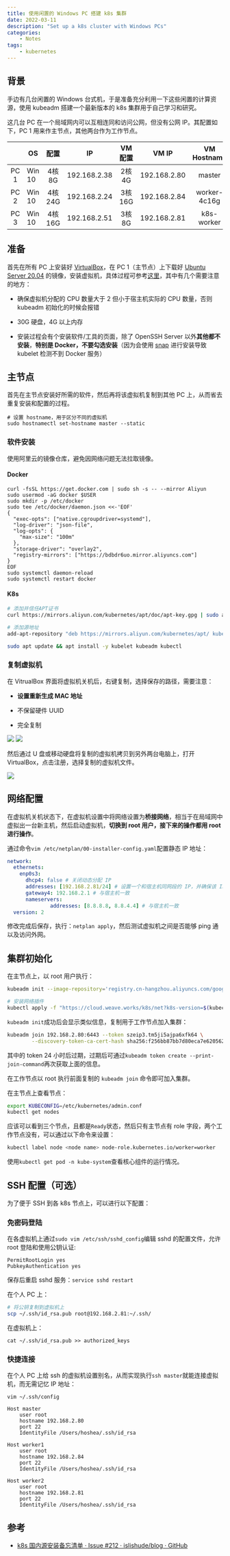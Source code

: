 ```yaml
---
title: 使用闲置的 Windows PC 搭建 k8s 集群
date: 2022-03-11
description: "Set up a k8s cluster with Windows PCs"
categories:
    - Notes
tags:
    - kubernetes
---
```


## 背景

手边有几台闲置的 Windows 台式机，于是准备充分利用一下这些闲置的计算资源，使用 kubeadm 搭建一个最新版本的 k8s 集群用于自己学习和研究。

这几台 PC 在一个局域网内可以互相连同和访问公网，但没有公网 IP。其配置如下，PC 1 用来作主节点，其他两台作为工作节点。

|      | OS     | 配置    | IP           | VM 配置 | VM IP        | VM Hostname  |
|:----:| ------ |:-----:|:------------:|:-----:|:------------:|:------------:|
| PC 1 | Win 10 | 4核8G  | 192.168.2.38 | 2核4G  | 192.168.2.80 | master       |
| PC 2 | Win 10 | 4核24G | 192.168.2.24 | 3核16G | 192.168.2.84 | worker-4c16g |
| PC 3 | Win 10 | 4核16G | 192.168.2.51 | 3核8G  | 192.168.2.81 | k8s-worker   |

## 准备

首先在所有 PC 上安装好 [VirtualBox](https://www.virtualbox.org/wiki/Downloads)，在 PC 1（主节点）上下载好 [Ubuntu Server 20.04](https://ubuntu.com/download/server) 的镜像，安装虚拟机，具体过程可参考[这里](https://github.com/cncamp/101/blob/master/k8s-install/k8s-by-kubeadm/install-ubuntu-on-virtualbox.pdf)，其中有几个需要注意的地方：

- 确保虚拟机分配的 CPU 数量大于 2 但小于宿主机实际的 CPU 数量，否则 kubeadm 初始化的时候会报错

- 30G 硬盘，4G 以上内存

- 安装过程会有个安装软件/工具的页面，除了 OpenSSH Server 以外**其他都不安装**，**特别是 Docker，不要勾选安装**（因为会使用 [snap](https://cn.ubuntu.com/blog/what-is-snap-application) 进行安装导致 kubelet 检测不到 Docker 服务）

## 主节点

首先在主节点安装好所需的软件，然后再将该虚拟机复制到其他 PC 上，从而省去重复安装和配置的过程。

```shell
# 设置 hostname，用于区分不同的虚拟机
sudo hostnamectl set-hostname master --static
```

### 软件安装

使用阿里云的镜像仓库，避免因网络问题无法拉取镜像。

#### Docker

```shell
curl -fsSL https://get.docker.com | sudo sh -s -- --mirror Aliyun
sudo usermod -aG docker $USER
sudo mkdir -p /etc/docker
sudo tee /etc/docker/daemon.json <<-'EOF'
{
  "exec-opts": ["native.cgroupdriver=systemd"],
  "log-driver": "json-file",
  "log-opts": {
    "max-size": "100m"
  },
  "storage-driver": "overlay2",
  "registry-mirrors": ["https://bdbdr6uo.mirror.aliyuncs.com"]
}
EOF
sudo systemctl daemon-reload
sudo systemctl restart docker
```

#### K8s

```bash
# 添加并信任APT证书
curl https://mirrors.aliyun.com/kubernetes/apt/doc/apt-key.gpg | sudo apt-key add -

# 添加源地址
add-apt-repository "deb https://mirrors.aliyun.com/kubernetes/apt/ kubernetes-xenial main"

sudo apt update && apt install -y kubelet kubeadm kubectl
```

### 复制虚拟机

在 VitrualBox 界面将虚拟机关机后，右键复制，选择保存的路径，需要注意：

- **设置重新生成 MAC 地址**

- 不保留硬件 UUID

- 完全复制

![](screenshot-1.png)
![](screenshot-2.png)

然后通过 U 盘或移动硬盘将复制的虚拟机拷贝到另外两台电脑上，打开 VirtualBox，点击注册，选择复制的虚拟机文件。

![](screenshot-3.png)

## 网络配置

在虚拟机关机状态下，在虚拟机设置中将网络设置为**桥接网络**，相当于在局域网中虚拟出一台新主机，然后启动虚拟机，**切换到 root 用户，接下来的操作都用 root 进行操作**。

通过命令`vim /etc/netplan/00-installer-config.yaml`配置静态 IP 地址：

```yaml
network:
  ethernets:
    enp0s3:
      dhcp4: false # 关闭动态分配 IP
      addresses: [192.168.2.81/24] # 设置一个和宿主机同网段的 IP，并确保该 IP 未被占用
      gateway4: 192.168.2.1 # 与宿主机一致
      nameservers:
              addresses: [8.8.8.8, 8.8.4.4] # 与宿主机一致
  version: 2
```

修改完成后保存，执行：`netplan apply`，然后测试虚拟机之间是否能够 ping 通以及访问外网。

## 集群初始化

在主节点上，以 root 用户执行：

```bash
kubeadm init --image-repository='registry.cn-hangzhou.aliyuncs.com/google_containers'

# 安装网络插件
kubectl apply -f "https://cloud.weave.works/k8s/net?k8s-version=$(kubectl version | base64 | tr -d '\n')"
```

`kubeadm init`成功后会显示类似信息，复制用于工作节点加入集群：

```bash
kubeadm join 192.168.2.80:6443 --token szeip3.tm5ji5ajpa6xfk64 \
        --discovery-token-ca-cert-hash sha256:f256bb87bb7d80eca7e620562a1adcbadbdc0ecd799da659403d193cb3dc3037
```

其中的 token 24 小时后过期，过期后可通过`kubeadm token create --print-join-command`再次获取上面的信息。

在工作节点以 root 执行前面复制的 `kubeadm join` 命令即可加入集群。

在主节点上查看节点：

```bash
export KUBECONFIG=/etc/kubernetes/admin.conf
kubectl get nodes
```

应该可以看到三个节点，且都是`Ready`状态，然后只有主节点有 role 字段，两个工作节点没有，可以通过以下命令来设置：

```bash
kubectl label node <node name> node-role.kubernetes.io/worker=worker
```

使用`kubectl get pod -n kube-system`查看核心组件的运行情况。

## SSH 配置（可选）

为了便于 SSH 到各 k8s 节点上，可以进行以下配置：

### 免密码登陆

在各虚拟机上通过`sudo vim /etc/ssh/sshd_config`编辑 sshd 的配置文件，允许 root 登陆和使用公钥认证:

```
PermitRootLogin yes
PubkeyAuthentication yes
```

保存后重启 sshd 服务：`service sshd restart`

在个人 PC 上：

```bash
# 将公钥复制到虚拟机上
scp ~/.ssh/id_rsa.pub root@192.168.2.81:~/.ssh/
```

在虚拟机上：

```
cat ~/.ssh/id_rsa.pub >> authorized_keys
```

### 快捷连接

在个人 PC 上给 ssh 的虚拟机设置别名，从而实现执行`ssh master`就能连接虚拟机，而无需记忆 IP 地址：

```
vim ~/.ssh/config

Host master
    user root
    hostname 192.168.2.80
    port 22
    IdentityFile /Users/hoshea/.ssh/id_rsa

Host worker1
    user root
    hostname 192.168.2.84
    port 22
    IdentityFile /Users/hoshea/.ssh/id_rsa

Host worker2
    user root
    hostname 192.168.2.81
    port 22
    IdentityFile /Users/hoshea/.ssh/id_rsa
```

## 参考

- [k8s 国内源安装备忘清单 · Issue #212 · islishude/blog · GitHub](https://github.com/islishude/blog/issues/212)

